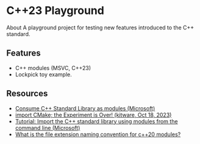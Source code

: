 # C++23 Playground

About A playground project for testing new features introduced to the C++ standard.

## Features

* C++ modules (MSVC, C++23)
* Lockpick toy example.

## Resources

* [Consume C++ Standard Library as modules (Microsoft)](https://learn.microsoft.com/en-us/cpp/cpp/modules-cpp?view=msvc-170#consume-c-standard-library-as-modules-experimental)
* [import CMake; the Experiment is Over! (kitware, Oct 18, 2023)](https://www.kitware.com/import-cmake-the-experiment-is-over/)
* [Tutorial: Import the C++ standard library using modules from the command line (Microsoft)](https://learn.microsoft.com/en-us/cpp/cpp/tutorial-import-stl-named-module?view=msvc-170)
* [What is the file extension naming convention for c++20 modules?](https://stackoverflow.com/questions/75733706/what-is-the-file-extension-naming-convention-for-c20-modules)